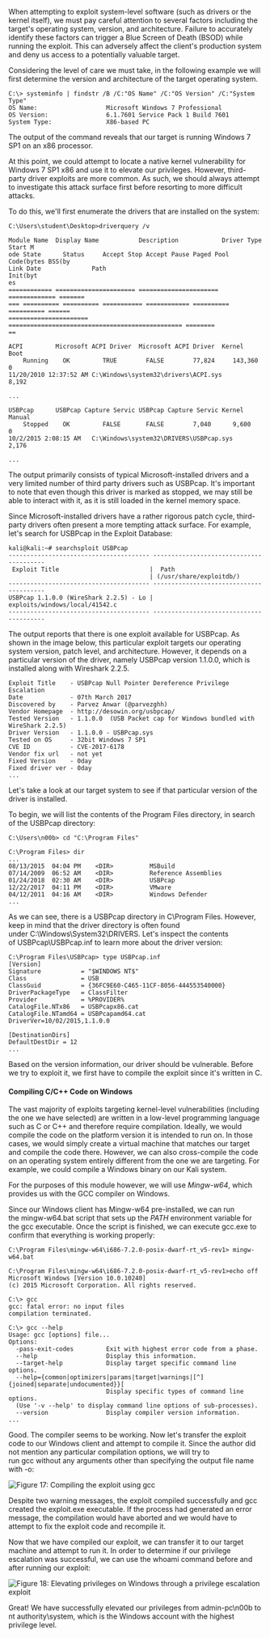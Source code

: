When attempting to exploit system-level software (such as drivers or the kernel itself), we must pay careful attention to several factors including the target's operating system, version, and architecture. Failure to accurately identify these factors can trigger a Blue Screen of Death (BSOD) while running the exploit. This can adversely affect the client's production system and deny us access to a potentially valuable target.

Considering the level of care we must take, in the following example we will first determine the version and architecture of the target operating system.

```
C:\> systeminfo | findstr /B /C:"OS Name" /C:"OS Version" /C:"System Type"
OS Name:                   Microsoft Windows 7 Professional
OS Version:                6.1.7601 Service Pack 1 Build 7601
System Type:               X86-based PC
```

The output of the command reveals that our target is running Windows 7 SP1 on an x86 processor.

At this point, we could attempt to locate a native kernel vulnerability for Windows 7 SP1 x86 and use it to elevate our privileges. However, third-party driver exploits are more common. As such, we should always attempt to investigate this attack surface first before resorting to more difficult attacks.

To do this, we'll first enumerate the drivers that are installed on the system:

```
C:\Users\student\Desktop>driverquery /v

Module Name  Display Name           Description            Driver Type   Start M
ode State      Status     Accept Stop Accept Pause Paged Pool Code(bytes BSS(by
Link Date              Path                                             Init(byt
es
============ ====================== ====================== ============= =======
=== ========== ========== =========== ============ ========== ========== ======
====================== ================================================ ========
==

ACPI         Microsoft ACPI Driver  Microsoft ACPI Driver  Kernel        Boot
    Running    OK         TRUE        FALSE        77,824     143,360    0
11/20/2010 12:37:52 AM C:\Windows\system32\drivers\ACPI.sys             8,192

...

USBPcap      USBPcap Capture Servic USBPcap Capture Servic Kernel        Manual
    Stopped    OK         FALSE       FALSE        7,040      9,600      0
10/2/2015 2:08:15 AM   C:\Windows\system32\DRIVERS\USBPcap.sys          2,176

...
```

The output primarily consists of typical Microsoft-installed drivers and a very limited number of third party drivers such as USBPcap. It's important to note that even though this driver is marked as stopped, we may still be able to interact with it, as it is still loaded in the kernel memory space.

Since Microsoft-installed drivers have a rather rigorous patch cycle, third-party drivers often present a more tempting attack surface. For example, let's search for USBPcap in the Exploit Database:

```
kali@kali:~# searchsploit USBPcap
--------------------------------------- ----------------------------------------
 Exploit Title                         |  Path
                                       | (/usr/share/exploitdb/)
--------------------------------------- ----------------------------------------
USBPcap 1.1.0.0 (WireShark 2.2.5) - Lo | exploits/windows/local/41542.c
--------------------------------------- ----------------------------------------
```

The output reports that there is one exploit available for USBPcap. As shown in the image below, this particular exploit targets our operating system version, patch level, and architecture. However, it depends on a particular version of the driver, namely USBPcap version 1.1.0.0, which is installed along with Wireshark 2.2.5.

```
Exploit Title    - USBPcap Null Pointer Dereference Privilege Escalation
Date             - 07th March 2017
Discovered by    - Parvez Anwar (@parvezghh)
Vendor Homepage  - http://desowin.org/usbpcap/ 
Tested Version   - 1.1.0.0  (USB Packet cap for Windows bundled with WireShark 2.2.5)
Driver Version   - 1.1.0.0 - USBPcap.sys
Tested on OS     - 32bit Windows 7 SP1 
CVE ID           - CVE-2017-6178
Vendor fix url   - not yet
Fixed Version    - 0day
Fixed driver ver - 0day
...
```

Let's take a look at our target system to see if that particular version of the driver is installed.

To begin, we will list the contents of the Program Files directory, in search of the USBPcap directory:

```
C:\Users\n00b> cd "C:\Program Files"

C:\Program Files> dir
...
08/13/2015  04:04 PM    <DIR>          MSBuild
07/14/2009  06:52 AM    <DIR>          Reference Assemblies
01/24/2018  02:30 AM    <DIR>          USBPcap
12/22/2017  04:11 PM    <DIR>          VMware
04/12/2011  04:16 AM    <DIR>          Windows Defender
...
```

As we can see, there is a USBPcap directory in C\\Program Files. However, keep in mind that the driver directory is often found under C:\\Windows\\System32\\DRIVERS. Let's inspect the contents of USBPcap\\USBPcap.inf to learn more about the driver version:

```
C:\Program Files\USBPcap> type USBPcap.inf
[Version]
Signature           = "$WINDOWS NT$"
Class               = USB
ClassGuid           = {36FC9E60-C465-11CF-8056-444553540000}
DriverPackageType   = ClassFilter
Provider            = %PROVIDER%
CatalogFile.NTx86   = USBPcapx86.cat
CatalogFile.NTamd64 = USBPcapamd64.cat
DriverVer=10/02/2015,1.1.0.0

[DestinationDirs]
DefaultDestDir = 12
...
```

Based on the version information, our driver should be vulnerable. Before we try to exploit it, we first have to compile the exploit since it's written in C.

#### Compiling C/C++ Code on Windows

The vast majority of exploits targeting kernel-level vulnerabilities (including the one we have selected) are written in a low-level programming language such as C or C++ and therefore require compilation. Ideally, we would compile the code on the platform version it is intended to run on. In those cases, we would simply create a virtual machine that matches our target and compile the code there. However, we can also cross-compile the code on an operating system entirely different from the one we are targeting. For example, we could compile a Windows binary on our Kali system.

For the purposes of this module however, we will use _Mingw-w64_, which provides us with the GCC compiler on Windows.

Since our Windows client has Mingw-w64 pre-installed, we can run the mingw-w64.bat script that sets up the _PATH_ environment variable for the gcc executable. Once the script is finished, we can execute gcc.exe to confirm that everything is working properly:

```
C:\Program Files\mingw-w64\i686-7.2.0-posix-dwarf-rt_v5-rev1> mingw-w64.bat

C:\Program Files\mingw-w64\i686-7.2.0-posix-dwarf-rt_v5-rev1>echo off
Microsoft Windows [Version 10.0.10240]
(c) 2015 Microsoft Corporation. All rights reserved.

C:\> gcc
gcc: fatal error: no input files
compilation terminated.

C:\> gcc --help
Usage: gcc [options] file...
Options:
  -pass-exit-codes         Exit with highest error code from a phase.
  --help                   Display this information.
  --target-help            Display target specific command line options.
  --help={common|optimizers|params|target|warnings|[^]{joined|separate|undocumented}}[
                           Display specific types of command line options.
  (Use '-v --help' to display command line options of sub-processes).
  --version                Display compiler version information.
...
```

Good. The compiler seems to be working. Now let's transfer the exploit code to our Windows client and attempt to compile it. Since the author did not mention any particular compilation options, we will try to run gcc without any arguments other than specifying the output file name with -o:

![Figure 17: Compiling the exploit using gcc](https://offsec-platform-prod.s3.amazonaws.com/offsec-courses/PEN-200/imgs/privilege_escalation/3ec6aa7ed124028569d40779e5c08ce9-privilege_escalation_09.png)

Despite two warning messages, the exploit compiled successfully and gcc created the exploit.exe executable. If the process had generated an error message, the compilation would have aborted and we would have to attempt to fix the exploit code and recompile it.

Now that we have compiled our exploit, we can transfer it to our target machine and attempt to run it. In order to determine if our privilege escalation was successful, we can use the whoami command before and after running our exploit:

![Figure 18: Elevating privileges on Windows through a privilege escalation exploit](https://offsec-platform-prod.s3.amazonaws.com/offsec-courses/PEN-200/imgs/privilege_escalation/2fbca97c1e3ce1fee60eb9402249682c-privilege_escalation_10.png)

Great! We have successfully elevated our privileges from admin-pc\\n00b to nt authority\\system, which is the Windows account with the highest privilege level.